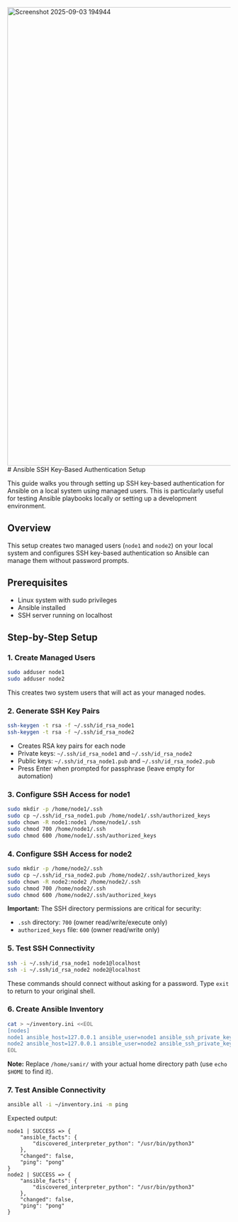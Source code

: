 <img width="1917" height="1032" alt="Screenshot 2025-09-03 194944" src="https://github.com/user-attachments/assets/1fec972c-02c3-4a8f-bcb8-a4d2a811c788" /># Ansible SSH Key-Based Authentication Setup

This guide walks you through setting up SSH key-based authentication for Ansible on a local system using managed users. This is particularly useful for testing Ansible playbooks locally or setting up a development environment.

## Overview

This setup creates two managed users (`node1` and `node2`) on your local system and configures SSH key-based authentication so Ansible can manage them without password prompts.

## Prerequisites

- Linux system with sudo privileges
- Ansible installed
- SSH server running on localhost

## Step-by-Step Setup

### 1. Create Managed Users

```bash
sudo adduser node1
sudo adduser node2
```

This creates two system users that will act as your managed nodes.

### 2. Generate SSH Key Pairs

```bash
ssh-keygen -t rsa -f ~/.ssh/id_rsa_node1
ssh-keygen -t rsa -f ~/.ssh/id_rsa_node2
```

- Creates RSA key pairs for each node
- Private keys: `~/.ssh/id_rsa_node1` and `~/.ssh/id_rsa_node2`
- Public keys: `~/.ssh/id_rsa_node1.pub` and `~/.ssh/id_rsa_node2.pub`
- Press Enter when prompted for passphrase (leave empty for automation)

### 3. Configure SSH Access for node1

```bash
sudo mkdir -p /home/node1/.ssh
sudo cp ~/.ssh/id_rsa_node1.pub /home/node1/.ssh/authorized_keys
sudo chown -R node1:node1 /home/node1/.ssh
sudo chmod 700 /home/node1/.ssh
sudo chmod 600 /home/node1/.ssh/authorized_keys
```

### 4. Configure SSH Access for node2

```bash
sudo mkdir -p /home/node2/.ssh
sudo cp ~/.ssh/id_rsa_node2.pub /home/node2/.ssh/authorized_keys
sudo chown -R node2:node2 /home/node2/.ssh
sudo chmod 700 /home/node2/.ssh
sudo chmod 600 /home/node2/.ssh/authorized_keys
```

**Important:** The SSH directory permissions are critical for security:
- `.ssh` directory: `700` (owner read/write/execute only)
- `authorized_keys` file: `600` (owner read/write only)

### 5. Test SSH Connectivity

```bash
ssh -i ~/.ssh/id_rsa_node1 node1@localhost
ssh -i ~/.ssh/id_rsa_node2 node2@localhost
```

These commands should connect without asking for a password. Type `exit` to return to your original shell.

### 6. Create Ansible Inventory

```bash
cat > ~/inventory.ini <<EOL
[nodes]
node1 ansible_host=127.0.0.1 ansible_user=node1 ansible_ssh_private_key_file=/home/samir/.ssh/id_rsa_node1
node2 ansible_host=127.0.0.1 ansible_user=node2 ansible_ssh_private_key_file=/home/samir/.ssh/id_rsa_node2
EOL
```

**Note:** Replace `/home/samir/` with your actual home directory path (use `echo $HOME` to find it).

### 7. Test Ansible Connectivity

```bash
ansible all -i ~/inventory.ini -m ping
```

Expected output:
```
node1 | SUCCESS => {
    "ansible_facts": {
        "discovered_interpreter_python": "/usr/bin/python3"
    },
    "changed": false,
    "ping": "pong"
}
node2 | SUCCESS => {
    "ansible_facts": {
        "discovered_interpreter_python": "/usr/bin/python3"
    },
    "changed": false,
    "ping": "pong"
}


